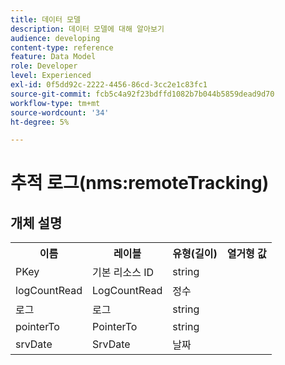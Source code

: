 ```yaml
---
title: 데이터 모델
description: 데이터 모델에 대해 알아보기
audience: developing
content-type: reference
feature: Data Model
role: Developer
level: Experienced
exl-id: 0f5dd92c-2222-4456-86cd-3cc2e1c83fc1
source-git-commit: fcb5c4a92f23bdffd1082b7b044b5859dead9d70
workflow-type: tm+mt
source-wordcount: '34'
ht-degree: 5%

---
```


# 추적 로그(nms:remoteTracking)

## 개체 설명

<table>
               <tr>
                  <th>이름</th>
                  <th>레이블</th>
                  <th>유형(길이)</th>
                  <th>열거형 값</th>
               </tr>
               <tr>
                  <td>PKey</td>
                  <td>기본 리소스 ID</td>
                  <td>string </td>
                  <td> </td>
               </tr>
               <tr>
                  <td>logCountRead</td>
                  <td>LogCountRead</td>
                  <td>정수 </td>
                  <td> </td>
               </tr>
               <tr>
                  <td>로그</td>
                  <td>로그</td>
                  <td>string </td>
                  <td> </td>
               </tr>
               <tr>
                  <td>pointerTo</td>
                  <td>PointerTo</td>
                  <td>string </td>
                  <td> </td>
               </tr>
               <tr>
                  <td>srvDate</td>
                  <td>SrvDate</td>
                  <td>날짜 </td>
                  <td> </td>
               </tr>
            </table>
